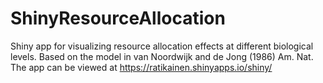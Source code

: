 # ShinyResourceAllocation
Shiny app for visualizing resource allocation effects at different biological levels.
Based on the model in van Noordwijk and de Jong (1986) Am. Nat.
The app can be viewed at https://ratikainen.shinyapps.io/shiny/
